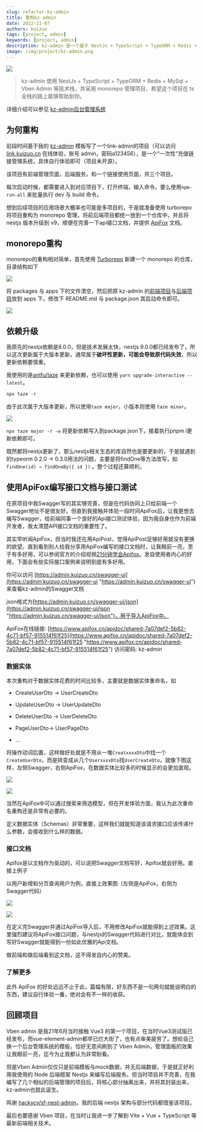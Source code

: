 ```yaml
---
slug: refactor-kz-admin
title: 重构kz-admin
date: 2022-11-07
authors: kuizuo
tags: [project, admin]
keywords: [project, admin]
description: kz-admin 是一个基于 NestJs + TypeScript + TypeORM + Redis + MySql + Vben Admin 编写的一款前后端分离的权限管理系统
image: /img/project/kz-admin.png
---
```


![](https://img.kuizuo.cn/logo_irKdpu5Epv.png)

> kz-admin 使用 NestJs + TypeScript + TypeORM + Redis + MySql + Vben Admin
> 等技术栈，并采用 monorepo 管理项目，希望这个项目在 ts 全栈的路上能够帮助到你。

详细介绍可以参见 [kz-admin后台管理系统](/kz-admin)

## 为何重构

前段时间基于我的 [kz-admin](https://github.com/pansy/kz-admin "kz-admin")
模板写了一个link-admin的项目（可以访问 [link.kuizuo.cn](http://link.kuizuo.cn/ "link.kuizuo.cn") 在线体验，账号 admin，密码a123456），是一个“一次性”充值链接管理系统，具体自行体验即可（项目未开源）。

该项目有前端管理页面，后端服务，和一个链接使用页面，共三个项目。

每次启动时候，都需要进入到对应项目下，打开终端，输入命令。要么使用`npm-run-all` 来批量执行 dev 与 build 命令。

想到后续项目的应用场景大概率也可能是多项目的，于是就准备使用 turborepo 将项目重构为 monorepo 管理，将前后端项目都统一放到一个仓库中，并且将 nestjs 版本升级到 v9，顺便在完善一下api接口文档，并提供 [ApiFox](https://www.apifox.cn/ "ApiFox") 文档。

<!-- truncate -->

## monorepo重构

monorepo的重构相对简单，首先使用 [Turborepo](https://turbo.build/repo/docs/getting-started/create-new "Turborepo") 新建一个 monorepo 的仓库，目录结构如下

![](https://img.kuizuo.cn/image_Svd1WZKBdf.png)

将 packages 与 apps 下的文件清空，然后把原 kz-admin 的[前端项目](https://github.com/pansy/kz-vue-admin)与[后端项目](https://github.com/pansy/kz-nest-admin)放到 apps 下。修改下 README.md 与 package.json 其启动命令即可。

![](https://img.kuizuo.cn/image_eYL2rKrakb.png)

## 依赖升级

我原先的nestjs依赖是8.0.0，但是技术发展太快，nestjs
9.0.0都已经发布了，所以这次更新属于大版本更新，通常属于**破坏性更新，可能会导致原代码失效**，所以更新依赖要慎重。

我使用的是[antfu/taze](https://github.com/antfu/taze "antfu/taze") 来更新依赖，也可以使用 `yarn upgrade-interactive -- latest`。

```javascript
npx taze -r
```

由于此次属于大版本更新，所以使用`taze major`，小版本则使用 `taze minor`。

![](https://img.kuizuo.cn/image_xJ_Bh1NZih.png)

`npx taze major -r -w` 将更新依赖写入到package.json下，接着执行pnpm i更新依赖即可。

既然都将nestjs更新了，那么nestjs相关生态的库自然也是要更新的，于是就遇到的typeorm 0.2.0 → 0.3.0用法的问题，主要是将findOne等方法改写，如 `findOne(id) → findOneBy({ id })` 。整个过程还算顺利，

## 使用ApiFox编写接口文档与接口测试

在原项目中我Swagger写的其实够完善，但是在代码协同上只给前端一个Swagger地址不是很友好。但直到我接触并体验一段时间ApiFox后，让我更想去编写Swagger，给前端同事一个良好的Api接口测试体验，因为我自身也作为前端开发者，我太清楚API接口文档的重要性了。

其实早听闻ApiFox，但当时我还在用ApiPost，觉得ApiPost足够好用就没有更换的欲望。直到看到别人给我分享用ApiFox编写的接口文档时，让我眼前一亮，至于有多好用，可以参阅官方的介绍视频[21分钟学会Apifox](https://www.bilibili.com/video/BV1ae4y1y7bf "21分钟学会Apifox")。发自使用者内心的好用，下面会有些实际接口案例来说明到底有多好用。

你可以访问 [https://admin.kuizuo.cn/swagger-ui](https://admin.kuizuo.cn/swagger-ui "https://admin.kuizuo.cn/swagger-ui") 来查看kz-admin的Swagger文档

json格式为[https://admin.kuizuo.cn/swagger-ui/json](https://admin.kuizuo.cn/swagger-ui/json "https://admin.kuizuo.cn/swagger-ui/json")，用于导入ApiFox中。

ApiFox在线链接: [https://www.apifox.cn/apidoc/shared-7a07def2-5b82-4c71-bf57-915514f61f25](https://www.apifox.cn/apidoc/shared-7a07def2-5b82-4c71-bf57-915514f61f25 "https://www.apifox.cn/apidoc/shared-7a07def2-5b82-4c71-bf57-915514f61f25") 访问密码: kz-admin

### 数据实体

本次重构对于数据实体花费的时间比较多，主要就是数据实体重命名，如

- CreateUserDto → UserCreateDto

- UpdateUserDto → UserUpdateDto

- DeleteUserDto → UserDeleteDto

- PageUserDto→ UserPageDto

- ...

将操作动词后置，这样做好处就是不用从一堆`CreatxxxxDto`中找一个`CreateUserDto`，而是转变成从几个`UserxxxxDto`找`UserCreateDto`，就像下图这样，左侧Swagger，右侧ApiFox，在数据实体比较多的时候显示的会更加直观。

![](https://img.kuizuo.cn/image_a4g_9OfyUw.png)

![](https://img.kuizuo.cn/image_avg9_2fE5G.png)

当然在ApiFox中可以通过搜索来筛选模型，但在开发体验方面，我认为此次重命名重构还是非常有必要的。

定义数据实体（Schemas）非常重要，这样我们就能知道该请求接口应该传递什么参数，会接收到什么样的数据。

### 接口文档

Apifox是以文档作为驱动的，可以说把Swagger文档写好，Apifox就会好用。直接上例子

以用户新增和分页查询用户为例，直接上效果图（左侧是ApiFox，右侧为Swagger代码）

![](https://img.kuizuo.cn/image_Zs3cEmA7KD.png)

![](https://img.kuizuo.cn/image_WLjlJRNBlH.png)

在定义完Swagger并通过ApiFox导入后，不用修改ApiFox就能得到上述效果。这里强烈建议将ApiFox接口问题，与nestjs的Swagger代码进行对比，就能体会到写好Swagger就能得到一份如此优雅的Api文档。

做前端和做后端看到这文档，这不得发自内心的赞美。

### 了解更多

此外 ApiFox 的好处远远不止于此，篇幅有限，好东西不是一句两句就能说明白的东西，建议自行体验一番，绝对会有不一样的收获。

## 回顾项目

Vben admin 是我21年6月当时接触 Vue3 的第一个项目，在当时Vue3测试版已经发布，而vue-element-admin都早已烂大街了，也有点审美疲劳了。想给自己换一个后台管理系统的模板，恰好无意间刷到了 Vben Admin，管理面板的效果让我眼前一亮，迄今为止我都认为非常耐看。

但是Vben Admin仅仅只是前端模板与mock数据，并无后端数据，于是就正好利用我使用的 Node 后端框架 Nestjs 来编写后端服务。但当时项目并不完善，在我编写了几个相似的后端管理的项目后，将核心部分抽离出来，并将其封装出来，kz-admin也就此诞生。

鸣谢 [hackycy/sf-nest-admin](https://github.com/hackycy/sf-nest-admin)，我的后端 nestjs 架构与部分代码都借鉴该项目。

最后也要感谢 Vben 项目，在当时让我进一步了解到 Vite + Vue + TypeScript 等最新前端相关技术。
